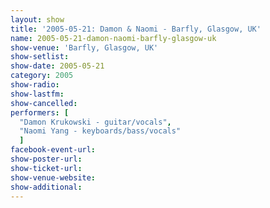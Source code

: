 ```yaml
---
layout: show
title: '2005-05-21: Damon & Naomi - Barfly, Glasgow, UK'
name: 2005-05-21-damon-naomi-barfly-glasgow-uk
show-venue: 'Barfly, Glasgow, UK'
show-setlist: 
show-date: 2005-05-21
category: 2005
show-radio: 
show-lastfm: 
show-cancelled: 
performers: [
  "Damon Krukowski - guitar/vocals",
  "Naomi Yang - keyboards/bass/vocals"
  ]
facebook-event-url: 
show-poster-url: 
show-ticket-url: 
show-venue-website: 
show-additional: 
---
```


